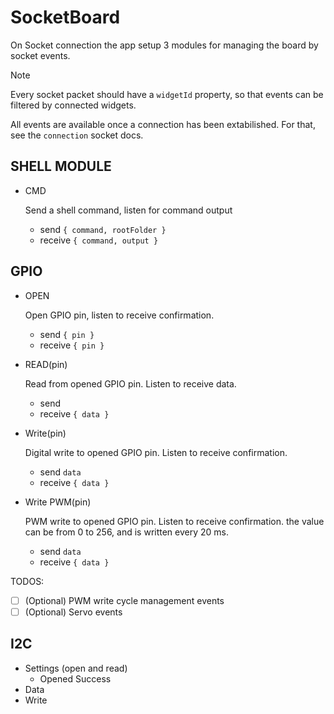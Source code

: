 # SocketBoard

On Socket connection the app setup 3 modules for managing the board by socket events.
> [!NOTE]
> Every socket packet should have a `widgetId` property, so that events can be filtered by connected widgets.
> 
> All events are available once a connection has been extabilished. For that, see the `connection` socket docs.


## SHELL MODULE
  - CMD
    
    Send a shell command, listen for command output
    - send    `{ command, rootFolder }`
    - receive `{ command, output }`

## GPIO
  - OPEN

    Open GPIO pin, listen to receive confirmation.
    - send    `{ pin }`
    - receive `{ pin }`
  - READ(pin)
  
    Read from opened GPIO pin. Listen to receive data.
    - send
    - receive `{ data }`
  - Write(pin)
    
    Digital write to opened GPIO pin. Listen to receive confirmation.
    - send `data`
    - receive `{ data }`

  - Write PWM(pin)
    
    PWM write to opened GPIO pin. Listen to receive confirmation.
    the value can be from 0 to 256, and is written every 20 ms.
    - send `data`
    - receive `{ data }`

  TODOS: 
  - [ ] \(Optional) PWM write cycle management events
  - [ ] \(Optional) Servo events

## I2C
  - Settings (open and read)
    - Opened Success
  - Data
  - Write
